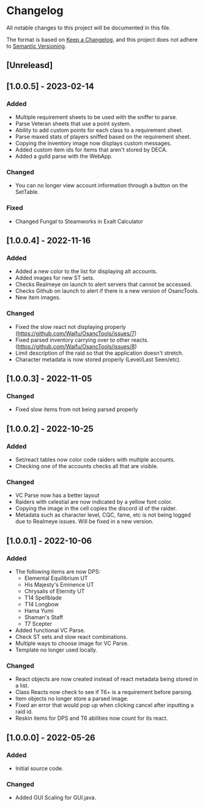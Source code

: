 # Changelog
All notable changes to this project will be documented in this file.

The format is based on [Keep a Changelog](https://keepachangelog.com/en/1.0.0/),
and this project does not adhere to [Semantic Versioning](https://semver.org/spec/v2.0.0.html).

## [Unreleasd]

## [1.0.0.5] - 2023-02-14
### Added
- Multiple requirement sheets to be used with the sniffer to parse.
- Parse Veteran sheets that use a point system.
- Ability to add custom points for each class to a requirement sheet.
- Parse maxed stats of players sniffed based on the requirement sheet.
- Copying the inventory image now displays custom messages.
- Added custom item ids for items that aren't stored by DECA.
- Added a guild parse with the WebApp.

### Changed
- You can no longer view account information through a button on the SetTable.

### Fixed
- Changed Fungal to Steamworks in Exalt Calculator

## [1.0.0.4] - 2022-11-16
### Added
- Added a new color to the list for displaying alt accounts.
- Added images for new ST sets.
- Checks Realmeye on launch to alert servers that cannot be accessed.
- Checks Github on launch to alert if there is a new version of OsancTools.
- New item images.

### Changed
- Fixed the slow react not displaying properly (https://github.com/Waifu/OsancTools/issues/7)
- Fixed parsed inventory carrying over to other reacts. (https://github.com/Waifu/OsancTools/issues/8)
- Limit description of the raid so that the application doesn't stretch.
- Character metadata is now stored properly (Level/Last Seen/etc).

## [1.0.0.3] - 2022-11-05
### Changed
- Fixed slow items from not being parsed properly

## [1.0.0.2] - 2022-10-25
### Added
- Set/react tables now color code raiders with multiple accounts.
- Checking one of the accounts checks all that are visible.

### Changed
- VC Parse now has a better layout
- Raiders with celestial are now indicated by a yellow font color.
- Copying the image in the cell copies the discord id of the raider.
- Metadata such as character level, CQC, fame, etc is not being logged due to Realmeye issues. Will be fixed in a new version.

## [1.0.0.1] - 2022-10-06
### Added
- The following items are now DPS:
    - Elemental Equilibrium UT
    - His Majesty's Eminence UT
    - Chrysalis of Eternity UT
    - T14 Spellblade
    - T14 Longbow
    - Hama Yumi
    - Shaman's Staff
    - T7 Scepter
- Added functional VC Parse.
- Check ST sets and slow react combinations.
- Multiple ways to choose image for VC Parse.
- Template no longer used locally.

### Changed
- React objects are now created instead of react metadata being stored in a list.
- Class Reacts now check to see if T6+ is a requirement before parsing.
- Item objects no longer store a parsed image.
- Fixed an error that would pop up when clicking cancel after inputting a raid id. 
- Reskin items for DPS and T6 abilities now count for its react.

## [1.0.0.0] - 2022-05-26
### Added
- Initial source code.

### Changed
- Added GUI Scaling for GUI.java.
